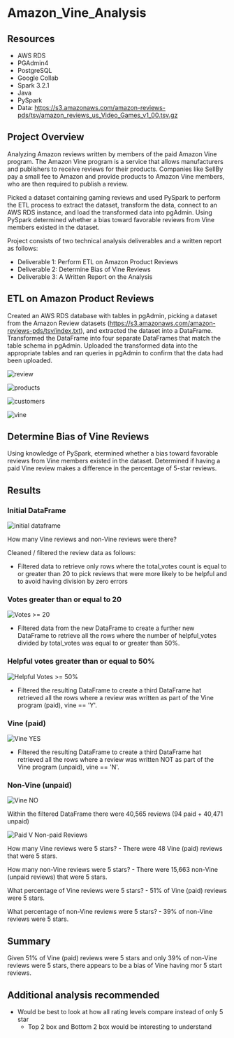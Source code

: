 # Amazon_Vine_Analysis

## Resources
- AWS RDS
- PGAdmin4
- PostgreSQL
- Google Collab
- Spark 3.2.1
- Java
- PySpark
- Data:  https://s3.amazonaws.com/amazon-reviews-pds/tsv/amazon_reviews_us_Video_Games_v1_00.tsv.gz 

## Project Overview

Analyzing Amazon reviews written by members of the paid Amazon Vine program. The Amazon Vine program is a service that allows manufacturers and publishers to receive reviews for their products. Companies like SellBy pay a small fee to Amazon and provide products to Amazon Vine members, who are then required to publish a review.

Picked a dataset containing gaming reviews and used PySpark to perform the ETL process to extract the dataset, transform the data, connect to an AWS RDS instance, and load the transformed data into pgAdmin. Using PySpark determined whether a bias toward favorable reviews from Vine members existed in the dataset. 

Project consists of two technical analysis deliverables and a written report as follows:

- Deliverable 1: Perform ETL on Amazon Product Reviews
- Deliverable 2: Determine Bias of Vine Reviews
- Deliverable 3: A Written Report on the Analysis 

## ETL on Amazon Product Reviews

Created an AWS RDS database with tables in pgAdmin, picking a dataset from the Amazon Review datasets (https://s3.amazonaws.com/amazon-reviews-pds/tsv/index.txt), and extracted the dataset into a DataFrame. Transformed the DataFrame into four separate DataFrames that match the table schema in pgAdmin. Uploaded the transformed data into the appropriate tables and ran queries in pgAdmin to confirm that the data had been uploaded.

![review](https://github.com/PatriciaCB1/Amazon_Vine_Analysis/blob/main/Images/Review%20ID%20Table.png) 

![products](https://github.com/PatriciaCB1/Amazon_Vine_Analysis/blob/main/Images/Products%20table.png)

![customers](https://github.com/PatriciaCB1/Amazon_Vine_Analysis/blob/main/Images/Customers%20table.png)

![vine](https://github.com/PatriciaCB1/Amazon_Vine_Analysis/blob/main/Images/vine%20table.png)


## Determine Bias of Vine Reviews

Using knowledge of PySpark, etermined whether a bias toward favorable reviews from Vine members existed in the dataset. Determined if having a paid Vine review makes a difference in the percentage of 5-star reviews.

## Results

### Initial DataFrame
![initial dataframe](https://github.com/PatriciaCB1/Amazon_Vine_Analysis/blob/main/Images/Initial%20dataframe%20creation.png)

How many Vine reviews and non-Vine reviews were there?

Cleaned / filtered the review data as follows:

- Filtered data to retrieve only rows where the total_votes count is equal to or greater than 20 to pick reviews that were more likely to be helpful and to avoid having division by zero errors

### Votes greater than or equal to 20

![Votes >= 20](https://github.com/PatriciaCB1/Amazon_Vine_Analysis/blob/main/Images/Votes%20%3E%3D%2020.png)

- Filtered data from the new DataFrame to create a further new DataFrame to retrieve all the rows where the number of helpful_votes divided by total_votes was equal to or greater than 50%.

### Helpful votes greater than or equal to 50%

![Helpful Votes >= 50%](https://github.com/PatriciaCB1/Amazon_Vine_Analysis/blob/main/Images/Helpful%20votes%20%3E%3D%2050%25.png)

- Filtered the resulting DataFrame to create a third DataFrame hat retrieved all the rows where a review was written as part of the Vine program (paid), vine == 'Y'.

### Vine (paid)

![Vine YES](https://github.com/PatriciaCB1/Amazon_Vine_Analysis/blob/main/Images/Vine%20YES.png)

- Filtered the resulting DataFrame to create a third DataFrame hat retrieved all the rows where a review was written NOT as part of the Vine program (unpaid), vine == 'N'.

### Non-Vine (unpaid)

![Vine NO](https://github.com/PatriciaCB1/Amazon_Vine_Analysis/blob/main/Images/Vine%20NO%202.png)

Within the filtered DataFrame there were 40,565 reviews (94 paid + 40,471 unpaid)

![Paid V Non-paid Reviews](https://github.com/PatriciaCB1/Amazon_Vine_Analysis/blob/main/Images/Paid%20V%20Non-paid%20Reviews.png)

How many Vine reviews were 5 stars? - There were 48 Vine (paid) reviews that were 5 stars.

How many non-Vine reviews were 5 stars? - There were 15,663 non-Vine (unpaid reviews) that were 5 stars.

What percentage of Vine reviews were 5 stars? - 51% of Vine (paid) reviews were 5 stars.

What percentage of non-Vine reviews were 5 stars? - 39% of non-Vine reviews were 5 stars. 

## Summary

Given 51% of Vine (paid) reviews were 5 stars and only 39% of non-Vine reviews were 5 stars, there appears to be a bias of Vine having mor 5 start reviews.  


## Additional analysis recommended
- Would be best to look at how all rating levels compare instead of only 5 star
    - Top 2 box and Bottom 2 box would be interesting to understand 
